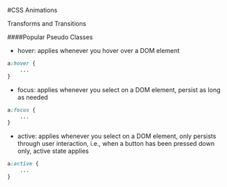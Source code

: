 #CSS Animations

Transforms and Transitions


####Popular Pseudo Classes
* hover: applies whenever you hover over a DOM element
```css
a:hover {
	...
}
```
* focus: applies whenever you select on a DOM element, persist as long as needed
```css
a:focus {
	...
}
```
* active: applies whenever you select on a DOM element, only persists through user interaction, i.e., when a button has been pressed down only, active state applies
```css
a:active {
	...
}
```
